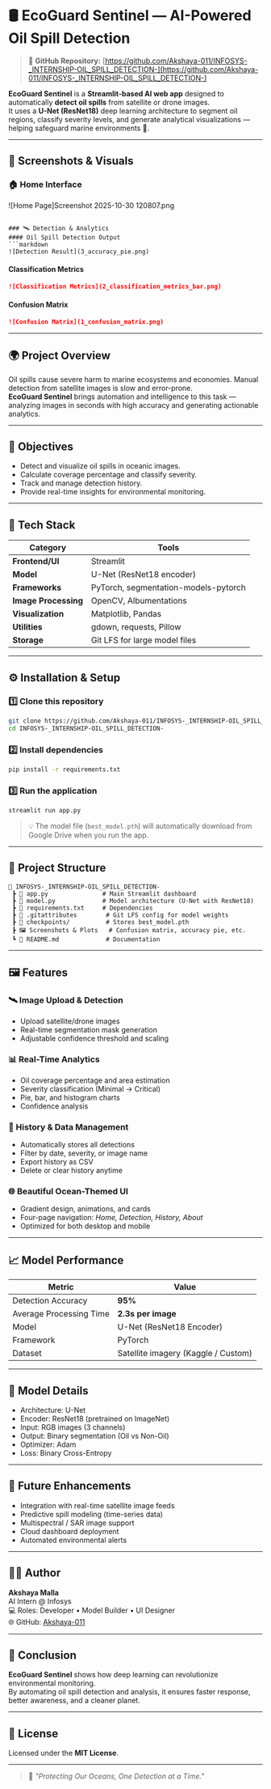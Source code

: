 # 🛢️ EcoGuard Sentinel — AI-Powered Oil Spill Detection

> 🚀 **GitHub Repository:** [https://github.com/Akshaya-011/INFOSYS-_INTERNSHIP-OIL_SPILL_DETECTION-](https://github.com/Akshaya-011/INFOSYS-_INTERNSHIP-OIL_SPILL_DETECTION-)

**EcoGuard Sentinel** is a **Streamlit-based AI web app** designed to automatically **detect oil spills** from satellite or drone images.  
It uses a **U-Net (ResNet18)** deep learning architecture to segment oil regions, classify severity levels, and generate analytical visualizations — helping safeguard marine environments 🌊.

---

## 📸 Screenshots & Visuals

### 🏠 Home Interface

![Home Page]Screenshot 2025-10-30 120807.png
```

### 🛰️ Detection & Analytics
#### Oil Spill Detection Output
```markdown
![Detection Result](3_accuracy_pie.png)
```

#### Classification Metrics
```markdown
![Classification Metrics](2_classification_metrics_bar.png)
```

#### Confusion Matrix
```markdown
![Confusion Matrix](1_confusion_matrix.png)
```

---

## 🌍 Project Overview

Oil spills cause severe harm to marine ecosystems and economies. Manual detection from satellite images is slow and error-prone.  
**EcoGuard Sentinel** brings automation and intelligence to this task — analyzing images in seconds with high accuracy and generating actionable analytics.

---

## 🎯 Objectives
- Detect and visualize oil spills in oceanic images.  
- Calculate coverage percentage and classify severity.  
- Track and manage detection history.  
- Provide real-time insights for environmental monitoring.

---

## 🧠 Tech Stack

| Category | Tools |
|-----------|-------|
| **Frontend/UI** | Streamlit |
| **Model** | U-Net (ResNet18 encoder) |
| **Frameworks** | PyTorch, segmentation-models-pytorch |
| **Image Processing** | OpenCV, Albumentations |
| **Visualization** | Matplotlib, Pandas |
| **Utilities** | gdown, requests, Pillow |
| **Storage** | Git LFS for large model files |

---

## ⚙️ Installation & Setup

### 1️⃣ Clone this repository
```bash
git clone https://github.com/Akshaya-011/INFOSYS-_INTERNSHIP-OIL_SPILL_DETECTION-.git
cd INFOSYS-_INTERNSHIP-OIL_SPILL_DETECTION-
```

### 2️⃣ Install dependencies
```bash
pip install -r requirements.txt
```

### 3️⃣ Run the application
```bash
streamlit run app.py
```

> 💡 The model file (`best_model.pth`) will automatically download from Google Drive when you run the app.

---

## 🧩 Project Structure

```
📂 INFOSYS-_INTERNSHIP-OIL_SPILL_DETECTION-
 ┣ 📜 app.py               # Main Streamlit dashboard
 ┣ 📜 model.py             # Model architecture (U-Net with ResNet18)
 ┣ 📜 requirements.txt     # Dependencies
 ┣ 📜 .gitattributes        # Git LFS config for model weights
 ┣ 📂 checkpoints/          # Stores best_model.pth
 ┣ 🖼️ Screenshots & Plots   # Confusion matrix, accuracy pie, etc.
 ┗ 📜 README.md             # Documentation
```

---

## 🖼️ Features

### 🛰️ Image Upload & Detection
- Upload satellite/drone images  
- Real-time segmentation mask generation  
- Adjustable confidence threshold and scaling  

### 📊 Real-Time Analytics
- Oil coverage percentage and area estimation  
- Severity classification (Minimal → Critical)  
- Pie, bar, and histogram charts  
- Confidence analysis  

### 🧾 History & Data Management
- Automatically stores all detections  
- Filter by date, severity, or image name  
- Export history as CSV  
- Delete or clear history anytime  

### 🌐 Beautiful Ocean-Themed UI
- Gradient design, animations, and cards  
- Four-page navigation: *Home, Detection, History, About*  
- Optimized for both desktop and mobile  

---

## 📈 Model Performance

| Metric | Value |
|---------|--------|
| Detection Accuracy | **95%** |
| Average Processing Time | **2.3s per image** |
| Model | U-Net (ResNet18 Encoder) |
| Framework | PyTorch |
| Dataset | Satellite imagery (Kaggle / Custom) |

---

## 🧪 Model Details
- Architecture: U-Net  
- Encoder: ResNet18 (pretrained on ImageNet)  
- Input: RGB images (3 channels)  
- Output: Binary segmentation (Oil vs Non-Oil)  
- Optimizer: Adam  
- Loss: Binary Cross-Entropy  

---

## 🚀 Future Enhancements
- Integration with real-time satellite image feeds  
- Predictive spill modeling (time-series data)  
- Multispectral / SAR image support  
- Cloud dashboard deployment  
- Automated environmental alerts  

---

## 👩‍💻 Author
**Akshaya Malla**  
AI Intern @ Infosys  
💻 Roles: Developer • Model Builder • UI Designer  
🌐 GitHub: [Akshaya-011](https://github.com/Akshaya-011)

---

## 🏁 Conclusion
**EcoGuard Sentinel** shows how deep learning can revolutionize environmental monitoring.  
By automating oil spill detection and analysis, it ensures faster response, better awareness, and a cleaner planet.

---

## 📜 License
Licensed under the **MIT License**.

---

> 💙 *"Protecting Our Oceans, One Detection at a Time."*


